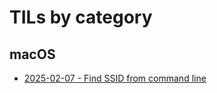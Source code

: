 # TILs by category

## macOS
* [2025-02-07 - Find SSID from command line](find_ssid_from_command_line.md)  

